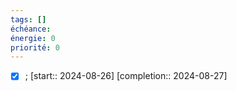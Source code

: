 ```yaml
---
tags: []
échéance: 
énergie: 0
priorité: 0
---
```

- [X] ;  [start:: 2024-08-26]  [completion:: 2024-08-27]